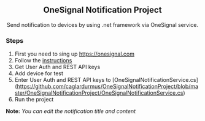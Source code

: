 <h2 align="center"> OneSignal Notification Project</h2>
<p align="center">Send notification to devices by using .net framework via OneSignal service.</p>
 
### Steps
 
1.  First you need to sing up https://onesignal.com 
2.  Follow the [instructions](https://documentation.onesignal.com/docs/) 
3.  Get User Auth and REST API keys
4. Add device for test 
5. Enter User Auth and REST API keys to [OneSignalNotificationService.cs] (https://github.com/caglardurmus/OneSignalNotificationProject/blob/master/OneSignalNotificationProject/OneSignalNotificationService.cs)
6. Run the project

**Note:** *You can edit the notification title and content*
